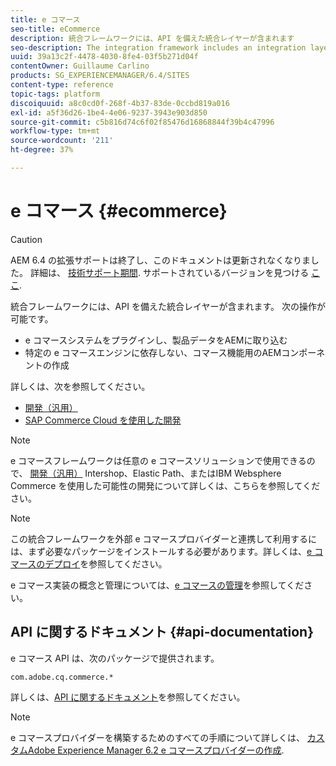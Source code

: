 ```yaml
---
title: e コマース
seo-title: eCommerce
description: 統合フレームワークには、API を備えた統合レイヤーが含まれます
seo-description: The integration framework includes an integration layer with an API
uuid: 39a13c2f-4478-4030-8fe4-03f5b271d04f
contentOwner: Guillaume Carlino
products: SG_EXPERIENCEMANAGER/6.4/SITES
content-type: reference
topic-tags: platform
discoiquuid: a8c0cd0f-268f-4b37-83de-0ccbd819a016
exl-id: a5f36d26-1be4-4e06-9237-3943e903d850
source-git-commit: c5b816d74c6f02f85476d16868844f39b4c47996
workflow-type: tm+mt
source-wordcount: '211'
ht-degree: 37%

---
```


# e コマース {#ecommerce}

>[!CAUTION]
>
>AEM 6.4 の拡張サポートは終了し、このドキュメントは更新されなくなりました。 詳細は、 [技術サポート期間](https://helpx.adobe.com/jp/support/programs/eol-matrix.html). サポートされているバージョンを見つける [ここ](https://experienceleague.adobe.com/docs/?lang=ja).

統合フレームワークには、API を備えた統合レイヤーが含まれます。 次の操作が可能です。

* e コマースシステムをプラグインし、製品データをAEMに取り込む
* 特定の e コマースエンジンに依存しない、コマース機能用のAEMコンポーネントの作成

詳しくは、次を参照してください。

* [開発（汎用）](/help/sites-developing/generic.md)
* [SAP Commerce Cloud を使用した開発](/help/sites-developing/sap-commerce-cloud.md)

>[!NOTE]
>
>e コマースフレームワークは任意の e コマースソリューションで使用できるので、 [開発（汎用）](/help/sites-developing/generic.md) Intershop、Elastic Path、またはIBM Websphere Commerce を使用した可能性の開発について詳しくは、こちらを参照してください。

>[!NOTE]
>
>この統合フレームワークを外部 e コマースプロバイダーと連携して利用するには、まず必要なパッケージをインストールする必要があります。詳しくは、[e コマースのデプロイ](/help/sites-deploying/ecommerce.md)を参照してください。
>
>e コマース実装の概念と管理については、[e コマースの管理](/help/sites-administering/ecommerce.md)を参照してください。

## API に関するドキュメント {#api-documentation}

e コマース API は、次のパッケージで提供されます。

`com.adobe.cq.commerce.*`

詳しくは、[API に関するドキュメント](https://helpx.adobe.com/experience-manager/6-4/sites/developing/using/reference-materials/javadoc/index.html)を参照してください。

>[!NOTE]
>
>e コマースプロバイダーを構築するためのすべての手順について詳しくは、 [カスタムAdobe Experience Manager 6.2 e コマースプロバイダーの作成](https://helpx.adobe.com/experience-manager/using/ecommerce62.html).
